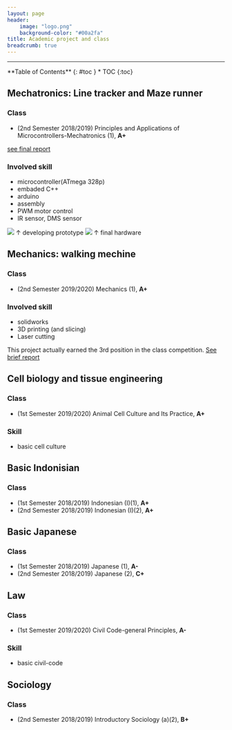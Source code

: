 ```yaml
---
layout: page
header:
    image: "logo.png"
    background-color: "#00a2fa"
title: Academic project and class
breadcrumb: true
---
```

---
<div class="panel radius" markdown="1">
**Table of Contents**
{: #toc }
*  TOC
{:toc}
</div>

## Mechatronics: Line tracker and Maze runner
### Class
- (2nd Semester 2018/2019) Principles and Applications of Microcontrollers-Mechatronics (1), **A+**

[see final report](https://bencer3283.github.io/docs/MachetronicsFinalReport.pdf)
### Involved skill
- microcontroller(ATmega 328p)
- embaded C++
- arduino
- assembly
- PWM motor control
- IR sensor, DMS sensor

![](https://i.imgur.com/nOpGfZM.jpg)
&uarr; developing prototype
![](https://i.imgur.com/aHJBKKO.png)
&uarr; final hardware


## Mechanics: walking mechine
### Class
-  (2nd Semester 2019/2020) Mechanics (1), **A+**

### Involved skill
- solidworks
- 3D printing (and slicing)
- Laser cutting

This project actually earned the 3rd position in the class competition. [See brief report](https://bencer3283.github.io/docs/mechanicsReport.pdf)

## Cell biology and tissue engineering
### Class
- (1st Semester 2019/2020) Animal Cell Culture and Its Practice, **A+**

### Skill
- basic cell culture

## Basic Indonisian
### Class
- (1st Semester 2018/2019) Indonesian (I)(1), **A+**
- (2nd Semester 2018/2019) Indonesian (I)(2), **A+**

## Basic Japanese
### Class
- (1st Semester 2018/2019) Japanese (1), **A-**
- (2nd Semester 2018/2019) Japanese (2), **C+**

## Law
### Class
- (1st Semester 2019/2020) Civil Code-general Principles, **A-**

### Skill
- basic civil-code

## Sociology
### Class
- (2nd Semester 2018/2019) Introductory Sociology (a)(2), **B+**